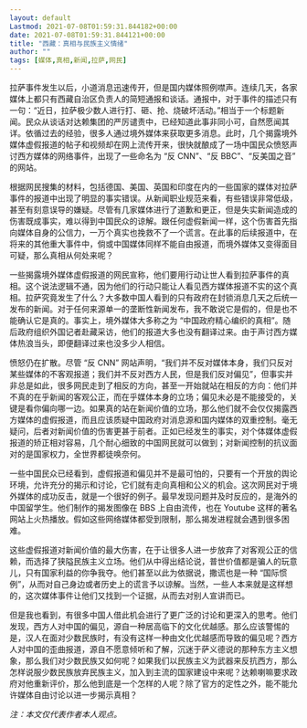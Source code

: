 ```yaml
---
layout: default
Lastmod: 2021-07-08T01:59:31.844182+00:00
date: 2021-07-08T01:59:31.844121+00:00
title: "西藏：真相与民族主义情绪"
author: ""
tags: [媒体,真相,新闻,拉萨,网民]
---
```


拉萨事件发生以后，小道消息迅速传开，但是国内媒体照例噤声。连续几天，各家媒体上都只有西藏自治区负责人的简短通报和谈话。通报中，对于事件的描述只有一句：“近日，拉萨极少数人进行打、砸、抢、烧破坏活动。”相当于一个标题新闻。民众从谈话对达赖集团的严厉谴责中，已经知道此事非同小可，自然愿闻其详。依循过去的经验，很多人通过境外媒体来获取更多消息。此时，几个揭露境外媒体虚假报道的帖子和视频却在网上流传开来，很快就酿成了一场中国民众愤怒声讨西方媒体的网络事件，出现了一些命名为 “反 CNN”、“反 BBC”、“反美国之音” 的网站。　　

根据网民搜集的材料，包括德国、美国、英国和印度在内的一些国家的媒体对拉萨事件的报道中出现了明显的事实错误。从新闻职业规范来看，有些错误非常低级，甚至有刻意误导的嫌疑。尽管有几家媒体进行了道歉和更正，但是失实新闻造成的伤害既成事实，难以得到中国民众的谅解。跟任何虚假新闻一样，这个伤害首先指向媒体自身的公信力，一万个真实也挽救不了一个谎言。在此事的后续报道中，在将来的其他重大事件中，倘或中国媒体同样不能自由报道，而境外媒体又变得面目可疑，那么真相从何处来呢？

一些揭露境外媒体虚假报道的网民宣称，他们要用行动让世人看到拉萨事件的真相。这个说法逻辑不通，因为他们的行动只能让人看见西方媒体报道不实的这个真相。拉萨究竟发生了什么？大多数中国人看到的只有政府在封锁消息几天之后统一发布的新闻。对于任何来源单一的垄断性新闻发布，我不敢说它是假的，但是也不能确认它是真的。事实上，境外媒体大多称之为 “中国政府精心编织的真相”。随后政府组织外国记者赴藏采访，他们的报道大多也没有翻译过来。由于声讨西方媒体热浪当头，即便翻译过来也没多少人相信。

愤怒仍在扩散。尽管 “反 CNN” 网站声明，“我们并不反对媒体本身，我们只反对某些媒体的不客观报道；我们并不反对西方人民，但是我们反对偏见”，但事实并非总是如此，很多网民走到了相反的方向，甚至一开始就站在相反的方向：他们并不真的在乎新闻的客观公正，而在乎媒体本身的立场；偏见未必是不能接受的，关键是看你偏向哪一边。如果真的站在新闻价值的立场，那么他们就不会仅仅揭露西方媒体的虚假报道，而且应该质疑中国政府对消息源和国内媒体的双重控制。毫无疑问，后者对新闻价值的伤害更甚于前者。正如已经发生的事实，对个体媒体虚假报道的矫正相对容易，几个耐心细致的中国网民就可以做到；对新闻控制的抗议面对的是国家权力，全世界都徒唤奈何。

一些中国民众已经看到，虚假报道和偏见并不是最可怕的，只要有一个开放的舆论环境，允许充分的揭示和讨论，它们就有走向真相和公义的机会。这次网民对于境外媒体的成功反击，就是一个很好的例子。最早发现问题并及时反应的，是海外的中国留学生。他们制作的揭发图像在 BBS 上自由流传，也在 Youtube 这样的著名网站上火热播放。假如这些网络媒体都受到限制，那么揭发进程就会遇到很多困难。

这些虚假报道对新闻价值的最大伤害，在于让很多人进一步放弃了对客观公正的信赖，而选择了狭隘民族主义立场。他们从中得出结论说，普世价值都是骗人的玩意儿，只有国家利益的你争我夺。他们甚至以此为依据说，撒谎也是一种 “国际惯例”，从而对自己身边或者历史上的谎言予以谅解。当然，一些人本来就是这样想的，这次媒体事件让他们又找到一个证据，从而去对别人宣讲而已。

但是我也看到，有很多中国人借此机会进行了更广泛的讨论和更深入的思考。他们发现，西方人对中国的偏见，源自一种居高临下的文化优越感。那么应该警惕的是，汉人在面对少数民族时，有没有这样一种由文化优越感而导致的偏见呢？西方人对中国的歪曲报道，源自不愿意倾听和了解，沉迷于萨义德说的那种东方主义想象，那么我们对少数民族又如何呢？如果我们以民族主义为武器来反抗西方，那么怎样说服少数民族放弃民族主义，加入到主流的国家建设中来呢？达赖喇嘛要求政府对他重新评价，那么他到底是一个怎样的人呢？除了官方的定性之外，能不能允许媒体自由讨论以进一步揭示真相？

_注：本文仅代表作者本人观点。_


